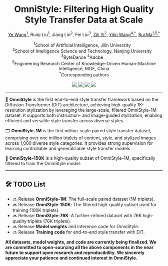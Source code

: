<h1 align="center"><strong>OmniStyle: Filtering High Quality Style Transfer Data at Scale</strong></h1>

<p align="center">
  <a href="https://wangyephd.github.io/">Ye Wang<sup>1</sup></a>,
  Ruiqi Liu<sup>1</sup>,
  Jiang Lin<sup>2</sup>,
  Fei Liu<sup>3</sup>,
  <a href="https://is.nju.edu.cn/yzl_en/main.htm">Zili Yi<sup>2</sup></a>,
  <a href="https://yilinwang.org/">Yilin Wang<sup>4,*</sup></a>,
  <a href="https://ruim-jlu.github.io/#about">Rui Ma<sup>1,5,*</sup></a>
</p>

<p align="center">
  <sup>1</sup>School of Artificial Intelligence, Jilin University &nbsp;&nbsp; <br>
  <sup>2</sup>School of Intelligence Science and Technology, Nanjing University &nbsp;&nbsp; <br>
  <sup>3</sup>ByteDance 
  <sup>4</sup>Adobe &nbsp;&nbsp; <br>
  <sup>5</sup>Engineering Research Center of Knowledge-Driven Human-Machine Intelligence, MOE, China<br>
  <sup>*</sup>Corresponding authors
</p>

<p align="center">
  <a href="https://wangyephd.github.io/projects/cvpr25_omnistyle.html">
    <img src="https://img.shields.io/badge/Project-OmniStyle-blue?style=flat-square"/>
  </a>
  <a href="https://arxiv.org/pdf/2505.14028">
    <img src="https://img.shields.io/badge/Paper-arXiv-green?style=flat-square"/>
  </a>
  <a href="#">
    <img src="https://img.shields.io/badge/Dataset-Open-orange?style=flat-square"/>
  </a>
  <a href="#">
    <img src="https://img.shields.io/badge/HuggingFace-Model-yellow?style=flat-square"/>
  </a>
</p>

---

🤖 <strong>OmniStyle</strong> is the first end-to-end style transfer framework based on the Diffusion Transformer (DiT) architecture, achieving high-quality 1K-resolution stylization by leveraging the large-scale, filtered OmniStyle-1M dataset. It supports both instruction- and image-guided stylization, enabling efficient and versatile style transfer across diverse styles.

🗂️ <strong>OmniStyle-1M</strong> is the first million-scale paired style transfer dataset, comprising over one million triplets of content, style, and stylized images across 1,000 diverse style categories. It provides strong supervision for learning controllable and generalizable style transfer models.

🧪 <strong>OmniStyle-150K</strong> is a high-quality subset of OmniStyle-1M, specifically filtered to train the OmniStyle model.


---
<h2>🛠️ TODO List</h2>
<ul>
  <li>🔜 Release <strong>OmniStyle-1M</strong>: The full-scale paired dataset (1M triplets).</li>
  <li>🔜 Release <strong>OmniStyle-150K</strong>: The filtered high-quality subset used for training (100K triplets).</li>
  <li>🔜 Release <strong>OmniStyle-76K</strong>: A further-refined dataset with 76K high-quality triplets (76K triplets).</li>
  <li>🔜 Release <strong>Model weights</strong> and inference code for OmniStyle.</li>
  <li>🔜 Release <strong>Training code</strong> for end-to-end style transfer with DiT.</li>
</ul>

**All datasets, model weights, and code are currently being finalized. We are committed to open-sourcing all the above components in the near future to support open research and reproducibility.  We sincerely appreciate your patience and continued interest in <strong>OmniStyle</strong>.**





